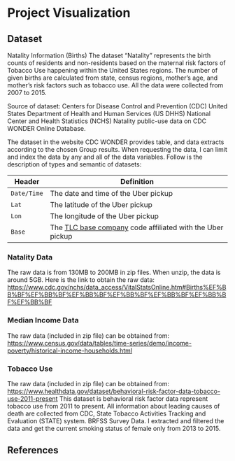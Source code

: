 # Project Visualization

## Dataset

Natality Information (Births)
The dataset “Natality” represents the birth counts of residents and non-residents based on the maternal risk factors of Tobacco Use happening within the United States regions. The number of given births are calculated from state, census regions, mother’s age, and mother’s risk factors such as tobacco use. All the data were collected from 2007 to 2015.

Source of dataset:
			Centers for Disease Control and Prevention (CDC)
			United States Department of Health and Human Services (US DHHS)
			National Center and Health Statistics (NCHS)
			Natality public-use data on CDC WONDER Online Database.

The dataset in the website CDC WONDER provides table, and data extracts according to the chosen Group results. When requesting the data, I can limit and index the data by any and all of the data variables. Follow is the description of types and semantic of datasets:

Header | Definition
---|---------
`Date/Time` | The date and time of the Uber pickup
`Lat` | The latitude of the Uber pickup
`Lon` | The longitude of the Uber pickup
`Base` | The [TLC base company](http://www.nyc.gov/html/tlc/html/industry/base_and_business.shtml) code affiliated with the Uber pickup

### Natality Data
The raw data is from 130MB to 200MB in zip files.
When unzip, the data is around 5GB. Here is the link to obtain the raw data:
https://www.cdc.gov/nchs/data_access/VitalStatsOnline.htm#Births%EF%BB%BF%EF%BB%BF%EF%BB%BF%EF%BB%BF%EF%BB%BF%EF%BB%BF%EF%BB%BF

### Median Income Data
The raw data (included in zip file) can be obtained from:
https://www.census.gov/data/tables/time-series/demo/income-poverty/historical-income-households.html

### Tobacco Use
The raw data (included in zip file) can be obtained from:
https://www.healthdata.gov/dataset/behavioral-risk-factor-data-tobacco-use-2011-present
This dataset is behavioral risk factor data represent tobacco use from 2011 to present. All information about leading causes of death are collected from CDC, State Tobacco Activities Tracking and Evaluation (STATE) system. BRFSS Survey Data. I extracted and filtered the data and get the current smoking status of female only from 2013 to 2015.

## References
